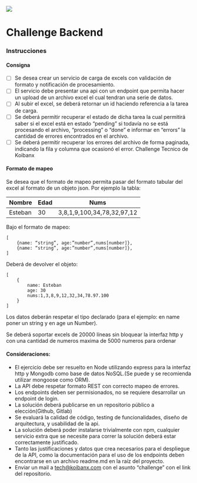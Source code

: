 ![](https://media.licdn.com/dms/image/D561BAQGJVsWV_WRVUQ/company-background_10000/0/1660753536040?e=1684184400&v=beta&t=_hhaxZdN3bvoqvaZoyaAOBvWyJ2fZ-n47NeAPiLhoOU)
# Challenge Backend
### Instrucciones
#### Consigna
- [ ] Se desea crear un servicio de carga de excels con validación de formato y notificación de procesamiento.
- [ ] El servicio debe presentar una api con un endpoint que permita hacer un upload de un archivo excel el cual tendran una serie de datos.
- [ ] Al subir el excel, se deberá retornar un id haciendo referencia a la tarea de carga.
- [ ] Se deberá permitir recuperar el estado de dicha tarea la cual permitirá saber si el excel está en estado “pending” si todavía no se está procesando el archivo, “processing” o “done” e informar en “errors” la cantidad de errores encontrados en el archivo.
- [ ] Se deberá permitir recuperar los errores del archivo de forma paginada, indicando la fila y columna que ocasionó el error.
Challenge Tecnico de Koibanx

#### Formato de mapeo
Se desea que el formato de mapeo permita pasar del formato tabular del excel al formato de un objeto json. Por ejemplo la tabla:

| Nombre  | Edad | Nums |
|---|---|---|
| Esteban | 30 | 3,8,1,9,100,34,78,32,97,12 |

Bajo el formato de mapeo:

    [
        {name: “string”, age:”number”,nums[number]},
        {name: “string”, age:”number”,nums[number]},    
    ]

Deberá de devolver el objeto:

    [
        {
            name: Esteban
            age: 30
            nums:1,3,8,9,12,32,34,78.97.100
        }
    ]

Los datos deberán respetar el tipo declarado (para el ejemplo: en name poner un string y en age un Number).

Se deberá soportar excels de 20000 líneas sin bloquear la interfaz http y con una cantidad de numeros maxima de 5000 numeros para ordenar

#### Consideraciones:
- El ejercicio debe ser resuelto en Node utilizando express para la interfaz http y
Mongodb como base de datos NoSQL.(Se puede y se recomienda utilizar mongoose
como ORM).
- La API debe respetar formato REST con correcto mapeo de errores.
- Los endpoints deben ser permisionados, no se requiere desarrollar un endpoint de
login.
- La solución deberá publicarse en un repositorio público a elección(Github, Gitlab)
- Se evaluará la calidad de código, testing de funcionalidades, diseño de arquitectura,
y usabilidad de la api.
- La solución deberá poder instalarse trivialmente con npm, cualquier servicio extra
que se necesite para correr la solución deberá estar correctamente justificado.
- Tanto las justificaciones y datos que crea necesarios para el despliegue de la API,
como la documentación para el uso de los endpoints deben encontrarse en un
archivo readme.md en la raíz del proyecto.
- Enviar un mail a tech@koibanx.com con el asunto “challenge” con el link del
repositorio.

